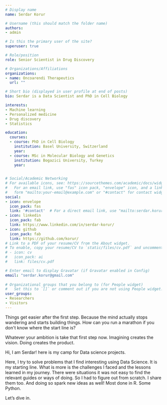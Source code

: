 ```yaml
---
# Display name
name: Serdar Korur

# Username (this should match the folder name)
authors:
- admin

# Is this the primary user of the site?
superuser: true

# Role/position
role: Senior Scientist in Drug Discovery

# Organizations/Affiliations
organizations:
- name: Oncoarendi Therapeutics
  url: ""

# Short bio (displayed in user profile at end of posts)
bio: Serdar is a Data Scientist and PhD in Cell Biology

interests:
- Machine learning
- Personalized medicine
- Drug discovery
- Statistics

education:
  courses:
  - course: PhD in Cell Biology
    institution: Basel University, Switzerland
    year: 
  - course: MSc in Molecular Biology and Genetics
    institution: Bogazici University, Turkey
    year: 
  

# Social/Academic Networking
# For available icons, see: https://sourcethemes.com/academic/docs/widgets/#icons
#   For an email link, use "fas" icon pack, "envelope" icon, and a link in the
#   form "mailto:your-email@example.com" or "#contact" for contact widget.
social:
- icon: envelope
  icon_pack: fas
  link: '#contact'  # For a direct email link, use "mailto:serdar.korur@gmail.com".
- icon: linkedin
  icon_pack: fab
  link: https://www.linkedin.com/in/serdar-korur/
- icon: github
  icon_pack: fab
  link: https://github.com/korur/
# Link to a PDF of your resume/CV from the About widget.
# To enable, copy your resume/CV to `static/files/cv.pdf` and uncomment the lines below.  
# - icon: cv
#   icon_pack: ai
#   link: files/cv.pdf

# Enter email to display Gravatar (if Gravatar enabled in Config)
email: "serdar.korur@gmail.com"
  
# Organizational groups that you belong to (for People widget)
#   Set this to `[]` or comment out if you are not using People widget.  
user_groups:
- Researchers
- Visitors
---
```



Things get easier after the first step. Because the mind actually stops wandering and starts building things. How can you run a marathon if you don't know where the start line is?

Whatever your ambition is take that first step now. Imagining creates the vision. Doing creates the product. 

Hi, I am Serdar! here is my camp for Data science projects.

Here, I try to solve problems that I find interesting using Data Science. It is my starting line. What is more is the challenges I faced and the lessons learned in my journey.  There were situations it was not easy to find the relevant guides or ways of doing. So I had to figure out from scratch. I share them too. And doing so spark new ideas as well! Most done in R. Some Python.

Let’s dive in. 